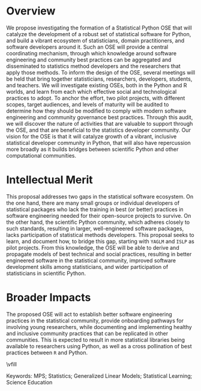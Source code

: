 <!--
Project Summary: The last line of the Project Summary must have a prioritized
list of 2-5 keywords that best characterize the technical field and impact area
the OSE is intended to pursue. The first keyword must denote the directorate
[Biological Sciences (specified as "BIO"), Computer and Information Science and
Engineering (CISE), Education and Human Resources (EHR), Engineering (ENG),
Geosciences (GEO), Mathematical and Physical Sciences (MPS), or Social,
Behavioral and Economic Sciences (SBE)] that most closely matches the technical
topic advanced in the OSE. The additional keywords (2-5) must be words (or
phrases) that describe the primary intended impact area for the proposed OSE –
e.g., "Climate Change", or "Healthcare", etc. The list should start with
"Keywords:" followed by a list of keywords separated by semi-colons (";").

Each proposal must contain a summary of the proposed project not more than one
page in length. The Project Summary consists of an overview, a statement on the
intellectual merit of the proposed activity, and a statement on the broader
impacts of the proposed activity.

The overview includes a description of the activity that will result if the
proposal were funded and a statement of objectives and methods to be employed.
The statement on intellectual merit should describe the potential of the
proposed activity to advance knowledge. The statement on broader impacts should
describe the potential of the proposed activity to benefit society and
contribute to the achievement of specific, desired societal outcomes.
-->

<!--
- https://github.com/regreg/regreg
- https://github.com/yaglm/yaglm
- https://github.com/statlab/permute
- https://github.com/raphaelvallat/pingouin
- https://github.com/sebp/scikit-survival
-->

# Overview

We propose investigating the formation of a Statistical Python OSE that will catalyze the development of a robust set of statistical software for Python, and build a vibrant ecosystem of statisticians, domain practitioners, and software developers around it.
Such an OSE will provide a central coordinating mechanism, through which knowledge around software engineering and community best practices can be aggregated and disseminated to statistics method developers and the researchers that apply those methods.
To inform the design of the OSE, several meetings will be held that bring together statisticians, researchers, developers, students, and teachers.
We will investigate existing OSEs, both in the Python and R worlds, and learn from each which effective social and technological practices to adopt.
To anchor the effort, two pilot projects, with different scopes, target audiences, and levels of maturity will be audited to determine how they should be modified to comply with modern software engineering and community governance best practices.
Through this audit, we will discover the nature of activities that are valuable to support through the OSE, and that are beneficial to the statistics developer community.
Our vision for the OSE is that it will catalyze growth of a vibrant, inclusive statistical developer community in Python, that will also have repercussion more broadly as it builds bridges between scientific Python and other computational communities.

# Intellectual Merit

This proposal addresses two gaps in the statistical software ecosystem. On the one hand, 
there are many small groups or individual developers of statistical packages who lack the training
in best (or better) practices in software engineering needed for their open-source projects to survive. On the other hand,
the scientific Python community, which adheres closely to such standards, resulting in larger, well-engineered software
packages, lacks participation of statistical methods developers. This proposal seeks to
learn, and document how, to bridge this gap, starting with `YAGLM` and `ISLP` as pilot
projects. From this knowledge, the OSE will be able to derive and propagate
models of best technical and social practices, resulting in better engineered software in the
statistical community, improved software development skills among
statisticians, and wider participation of statisticians in scientific Python.

# Broader Impacts

The proposed OSE will act to establish
better software engineering practices in the statistical community,
provide onboarding pathways for involving young researchers, while documenting and implementing
healthy and inclusive community practices that can be replicated in other communities.
This is expected to result in more statistical libraries being available to researchers using Python,
as well as a cross pollination of best practices between `R` and Python.

\vfill

Keywords: MPS; Statistics; Generalized Linear Models; Statistical Learning; Science Education
